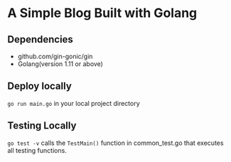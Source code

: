 # A Simple Blog Built with Golang
## Dependencies
- github.com/gin-gonic/gin
- Golang(version 1.11 or above)
## Deploy locally
`go run main.go`  in your local project directory

## Testing Locally
`go test -v` calls the `TestMain()` function in common_test.go that executes all testing functions.